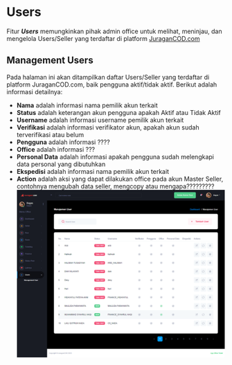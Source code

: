 # Users

Fitur <b>_Users_</b> memungkinkan pihak admin office untuk melihat, meninjau, dan mengelola Users/Seller yang terdaftar di platform [JuraganCOD.com](https://juragancod.com)

## Management Users

Pada halaman ini akan ditampilkan daftar Users/Seller yang terdaftar di platform JuraganCOD.com, baik pengguna aktif/tidak aktif. Berikut adalah informasi detailnya:

- <b>Nama</b> adalah informasi nama pemilik akun terkait
- <b>Status</b> adalah keterangan akun pengguna apakah Aktif atau Tidak Aktif
- <b>Username</b> adalah informasi username pemilik akun terkait
- <b>Verifikasi</b> adalah informasi verifikator akun, apakah akun sudah terverifikasi atau belum
- <b>Pengguna</b> adalah informasi ????
- <b>Office</b> adalah informasi ???
- <b>Personal Data</b> adalah informasi apakah pengguna sudah melengkapi data personal yang dibutuhkan
- <b>Ekspedisi</b> adalah informasi nama pemilik akun terkait
- <b>Action</b> adalah aksi yang dapat dilakukan office pada akun Master Seller, contohnya mengubah data seller, mengcopy atau mengapa?????????
  ![image](management-user.png)

